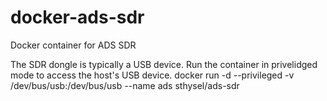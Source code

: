 # docker-ads-sdr
Docker container for ADS SDR

The SDR dongle is typically a USB device. Run the container in privelidged mode to access the host's USB device. 
docker run -d --privileged -v /dev/bus/usb:/dev/bus/usb --name ads sthysel/ads-sdr

